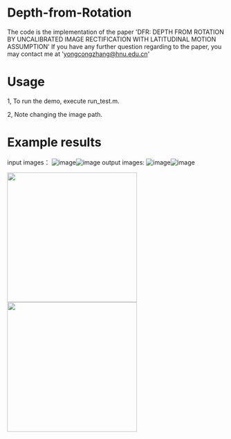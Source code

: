 # Depth-from-Rotation
The code is the implementation of the paper 'DFR: DEPTH FROM ROTATION BY UNCALIBRATED IMAGE RECTIFICATION WITH LATITUDINAL MOTION ASSUMPTION'
If you have any further question regarding to the paper, you may contact me at 'yongcongzhang@hnu.edu.cn'
# Usage
1, To run the demo, execute run_test.m. 

2, Note changing the image path.
# Example results
input images：
![image](https://github.com/zhangtaxue/DFR/blob/master/test_picture/street1.jpg)![image](https://github.com/zhangtaxue/DFR/blob/master/test_picture/street2.jpg)
output images:
![image](https://github.com/zhangtaxue/DFR/blob/master/result_street1.jpg)![image](https://github.com/zhangtaxue/DFR/blob/master/result_street2.jpg)

<img src="https://github.com/zhangtaxue/DFR/blob/master/result_street1.jpg" width="300" height="300"><img src="https://github.com/zhangtaxue/DFR/blob/master/result_street2.jpg" width="300" height="300">

